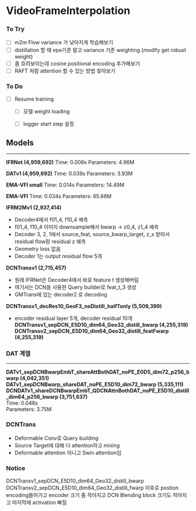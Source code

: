 # VideoFrameInterpolation

### To Try
- [ ] m2m Flow variance 가 낮아지게 학습해보기
- [ ] distillation 할 때 epe기준 말고 variance 기준 weighting (modify get robust weight)
- [ ] 좀 흐려보이는데 cosine positional encoding 추가해보기  
- [ ] RAFT 처럼 attention 할 수 있는 방법 찾아보기

### To Do
- [ ] Resume training
  - [ ] 모델 weight loading
  - [ ] logger start step 설정


## Models

---
**IFRNet (4,959,692)**
Time: 0.006s
Parameters: 4.96M

**DATv1 (4,959,692)**
Time: 0.039s
Parameters: 3.93M

**EMA-VFI small**
Time: 0.014s
Parameters: 14.49M

**EMA-VFI**
Time: 0.034s
Parameters: 65.66M

**IFRM2Mv1 (2,937,414)**
- Decoder4에서 f01_4, f10_4 예측
- f01_4, f10_4 이미지 downsample해서 bwarp -> z0_4, z1_4 예측
- Decoder 3, 2, 1에서 source_feat, source_bwarp_target, z_s 받아서 residual flow랑 residual z 예측
- Geometry loss 없음
- Decoder 1는 output residual flow 5개

**DCNTransv1 (2,715,457)**
- 원래 IFRNet은 Decoder4에서 바로 feature t 생성해버림
- 여기서는 DCN을 사용한 Query builder로 feat_t_3 생성
- GMTrans에 있는 decoder2 로 decoding

**DCNTransv1_decRes10_GeoF3_noDistill_halfTonly (5,509,399)**
- encoder residual layer 5개, decoder residual 10개
**DCNTransv1_sepDCN_E5D10_dim64_Geo32_distill_bwarp (4,255,319)**
**DCNTransv2_sepDCN_E5D10_dim64_Geo32_distill_featFwarp (4,255,319)**

### DAT 계열

---

**DATv1_sepDCNBwarpEmbT_shareAttBothDAT_noPE_E0D5_dim72_p256_bwarp (4,042,351)**
**DATv1_sepDCNBwarp_shareDAT_noPE_E5D10_dim72_bwarp (5,335,111)**
**DCNDATv1_shareDCNBwarpEmbT_QDCNAttnBothDAT_noPE_E5D10_distill_dim64_p256_bwarp (3,751,637)**  
Time: 0.048s  
Parameters: 3.75M

### DCNTrans
- Deformable Conv로 Query building
- Source Target에 대해 다 attention하고 mixing
- Deformable attention 아니고 Swin attention임

### Notice
DCNTransv1_sepDCN_E5D10_dim64_Geo32_distill_bwarp 
DCNTransv2_sepDCN_E5D10_dim64_Geo32_distill_fwarp
이후로 postion encoding들어가고
encoder 크기 좀 작아지고
DCN Blending block 크기도 작아지고 마지막에 activation 빠짐

